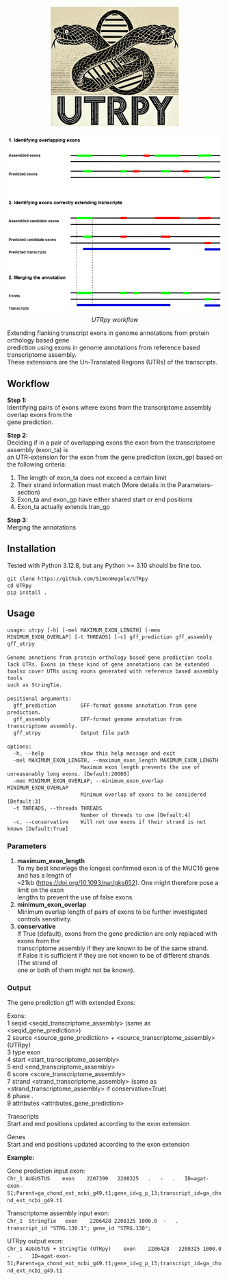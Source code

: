 <p align="center">
  <img src="UTRpyLogo.png" alt="Meine Bildunterschrift" width="300"/>
</p>

<p align="center">
  <img src="UTRpy.drawio.png" alt="Meine Bildunterschrift" width="500"/>
  <br>
  <em>UTRpy workflow</em>
</p>

Extending flanking transcript exons in genome annotations from protein orthology based gene<br>
prediction using exons in genome annotations from reference based transcriptome assembly.<br>
These extensions are the Un-Translated Regions (UTRs) of the transcripts.

## Workflow

**Step 1:**<br>
Identifying pairs of exons where exons from the transcriptome assembly overlap exons from the<br>
gene prediction.

**Step 2:**<br>
Deciding if in a pair of overlapping exons the exon from the transcriptome assembly (exon_ta) is<br>
an UTR-extension for the exon from the gene prediction (exon_gp) based on the following criteria:
1. The length of exon_ta does not exceed a certain limit
2. Their strand information must match (More details in the Parameters-section)
3. Exon_ta and exon_gp have either shared start or end positions
4. Exon_ta actually extends tran_gp

**Step 3:**<br>
Merging the annotations

## Installation

Tested with Python 3.12.8, but any Python >= 3.10 should be fine too.

```
git clone https://github.com/SimonHegele/UTRpy
cd UTRpy
pip install .
```

## Usage

```
usage: utrpy [-h] [-mel MAXIMUM_EXON_LENGTH] [-meo MINIMUM_EXON_OVERLAP] [-t THREADS] [-c] gff_prediction gff_assembly gff_utrpy

Genome annotions from protein orthology based gene prediction tools lack UTRs. Exons in these kind of gene annotations can be extended toalso cover UTRs using exons generated with reference based assembly tools
such as StringTie.

positional arguments:
  gff_prediction        GFF-format genome annotation from gene prediction.
  gff_assembly          GFF-format genome annotation from transcriptome assembly.
  gff_utrpy             Output file path

options:
  -h, --help            show this help message and exit
  -mel MAXIMUM_EXON_LENGTH, --maximum_exon_length MAXIMUM_EXON_LENGTH
                        Maximum exon length prevents the use of unreasonably long exons. [Default:20000]
  -meo MINIMUM_EXON_OVERLAP, --minimum_exon_overlap MINIMUM_EXON_OVERLAP
                        Minimum overlap of exons to be considered [Default:3]
  -t THREADS, --threads THREADS
                        Number of threads to use [Default:4]
  -c, --conservative    Will not use exons if their strand is not known [Default:True]
```

### Parameters

1. **maximum_exon_length**<br>
To my best knowlege the longest confirmed exon is of the MUC16 gene and has a length of<br>
~21kb (https://doi.org/10.1093/nar/gks652). One might therefore pose a limit on the exon<br>
lengths to prevent the use of false exons.
2. **minimum_exon_overlap**<br>
Minimum overlap length of pairs of exons to be further investigated controls sensitivity.<br>
4. **conservative**<br>
If True (default), exons from the gene prediction are only replaced with exons from the<br>
transcriptome assembly if they are known to be of the same strand.<br>
If False it is sufficient if they are not known to be of different strands (The strand of<br>
one or both of them might not be known).

### Output

The gene prediction gff with extended Exons:

Exons:<br>
1	seqid	<seqid_transcriptome_assembly> (same as <seqid_gene_prediction>)<br>
2	source  <source_gene_prediction> + <source_transcriptome_assembly> (UTRpy)<br>
3	type	exon<br>
4	start	<start_transcriptome_assembly><br>
5	end	<end_transcriptome_assembly><br>
6	score	<score_transcriptome_assembly><br>
7	strand <strand_transcriptome_assembly> (same as <strand_transcriptome_assembly> if conservative=True)<br>
8	phase	.<br>
9	attributes  <attributes_gene_prediction><br>

Transcripts<br>
Start and end positions updated according to the exon extension

Genes<br>
Start and end positions updated according to the exon extension

**Example:**

Gene prediction input exon:     
`Chr_1 AUGUSTUS    exon    2207399   2208325   .   -   .   ID=agat-exon-51;Parent=ga_chond_ext_ncbi_g49.t1;gene_id=g_p_13;transcript_id=ga_chond_ext_ncbi_g49.t1`

Transcriptome assembly input exon:     
`Chr_1  StringTie   exon    2206428 2208325 1000.0  -   .   transcript_id "STRG.130.1"; gene_id "STRG.130";`

UTRpy output exon:    
`Chr_1 AUGUSTUS + StringTie (UTRpy)    exon    2206428   2208325 1000.0  -   .   ID=agat-exon-51;Parent=ga_chond_ext_ncbi_g49.t1;gene_id=g_p_13;transcript_id=ga_chond_ext_ncbi_g49.t1`
